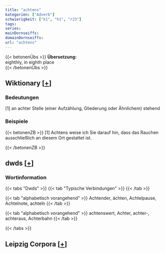 ```yaml
---
title: "achtens"
kategorien: ["Adverb"]
schwierigkeit: ["k1", "h1", "r23"]
tags:
series:
mainDornseiffs:
domainDornseiffs:
url: "achtens"
---
```


{{< betonenÜbs >}}
**Übersetzung:**  
eighthly, in eighth place  
{{< /betonenÜbs >}}

## Wiktionary [[+](https://de.wiktionary.org/wiki/achtens)]

### Bedeutungen
[1] an achter Stelle (einer Aufzählung, Gliederung oder Ähnlichem) stehend  

### Beispiele
{{< betonenZB >}}
[1] Achtens weise ich Sie darauf hin, dass das Rauchen ausschließlich an diesem Ort gestattet ist.  

{{< /betonenZB >}}


## dwds [[+](https://www.dwds.de/wb/achtens)]

### Wortinformation
{{< tabs "Dwds" >}}
{{< tab "Typische Verbindungen" >}}
{{< /tab >}}

{{< tab "alphabetisch vorangehend" >}}
Achtender, ächten, Achtelpause, Achtelnote, achteln
{{< /tab >}}

{{< tab "alphabetisch vorangehend" >}}
achtenswert, Achter, achter-, achteraus, Achterbahn
{{< /tab >}}

{{< /tabs >}}

## Leipzig Corpora [[+](https://corpora.uni-leipzig.de/en/res?word=achtens&corpusId=deu_newscrawl-public_2018)]

